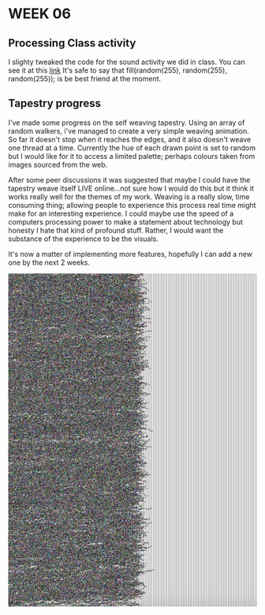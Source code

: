 # WEEK 06
## Processing Class activity
I slighty tweaked the code for the sound activity we did in class. You can see it at this [link](https://www.youtube.com/watch?v=VPaWqQy2fak&feature=youtu.be&ab_channel=samosquito1) It's safe to say that fill(random(255), random(255), random(255)); is be best friend at the moment.

## Tapestry progress
I've made some progress on the self weaving tapestry. Using an array of random walkers, i've managed to create a very simple weaving animation. So far it doesn't stop when it reaches the edges, and it also doesn't weave one thread at a time. Currently the hue of each drawn point is set to random but I would like for it to access a limited palette; perhaps colours taken from images sourced from the web.

After some peer discussions it was suggested that maybe I could have the tapestry weave itself LIVE online...not sure how I would do this but it think it works really well for the themes of my work. Weaving is a really slow, time consuming thing; allowing people to experience this process real time might make for an interesting experience. I could maybe use the speed of a computers processing power to make a statement about technology but honesty I hate that kind of profound stuff. Rather, I would want the substance of the experience to be the visuals.

It's now a matter of implementing more features, hopefully I can add a new one by the next 2 weeks.

![](thread_progress.png) <br/>
